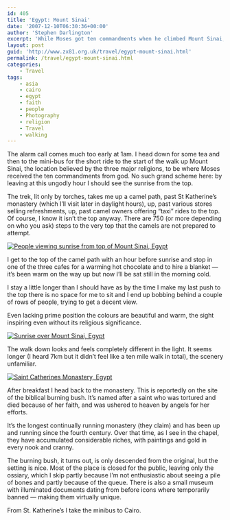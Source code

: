 ```yaml
---
id: 405
title: 'Egypt: Mount Sinai'
date: '2007-12-10T06:30:36+00:00'
author: 'Stephen Darlington'
excerpt: 'While Moses got ten commandments when he climbed Mount Sinai, all I got was a request for a mug of hot chocolate and a blanket. Still, it was worth the effort.'
layout: post
guid: 'http://www.zx81.org.uk/travel/egypt-mount-sinai.html'
permalink: /travel/egypt-mount-sinai.html
categories:
    - Travel
tags:
    - asia
    - cairo
    - egypt
    - faith
    - people
    - Photography
    - religion
    - Travel
    - walking
---
```


The alarm call comes much too early at 1am. I head down for some tea and then to the mini-bus for the short ride to the start of the walk up Mount Sinai, the location believed by the three major religions, to be where Moses received the ten commandments from god. No such grand scheme here: by leaving at this ungodly hour I should see the sunrise from the top.

The trek, lit only by torches, takes me up a camel path, past St Katherine’s monastery (which I’ll visit later in daylight hours), up, past various stores selling refreshments, up, past camel owners offering “taxi” rides to the top. Of course, I know it isn’t the top anyway. There are 750 (or more depending on who you ask) steps to the very top that the camels are not prepared to attempt.

[![People viewing sunrise from top of Mount Sinai, Egypt](https://i0.wp.com/farm6.staticflickr.com/5478/10817489046_31ba33ac04.jpg?resize=500%2C333)](http://www.flickr.com/photos/stephendarlington/10817489046/ "People viewing sunrise from top of Mount Sinai, Egypt by stephendarlington, on Flickr")

I get to the top of the camel path with an hour before sunrise and stop in one of the three cafes for a warming hot chocolate and to hire a blanket — it’s been warm on the way up but now I’ll be sat still in the morning cold.

I stay a little longer than I should have as by the time I make my last push to the top there is no space for me to sit and I end up bobbing behind a couple of rows of people, trying to get a decent view.

Even lacking prime position the colours are beautiful and warm, the sight inspiring even without its religious significance.

[![Sunrise over Mount Sinai, Egypt](https://i0.wp.com/farm6.staticflickr.com/5548/10817747773_f3a5ea1d5e.jpg?resize=500%2C333)](http://www.flickr.com/photos/stephendarlington/10817747773/ "Sunrise over Mount Sinai, Egypt by stephendarlington, on Flickr")

The walk down looks and feels completely different in the light. It seems longer (I heard 7km but it didn’t feel like a ten mile walk in total), the scenery unfamiliar.

[![Saint Catherines Monastery, Egypt](https://i0.wp.com/farm4.staticflickr.com/3759/10817476245_e367a57a12.jpg?resize=333%2C500)](http://www.flickr.com/photos/stephendarlington/10817476245/ "Saint Catherines Monastery, Egypt by stephendarlington, on Flickr")

After breakfast I head back to the monastery. This is reportedly on the site of the biblical burning bush. It’s named after a saint who was tortured and died because of her faith, and was ushered to heaven by angels for her efforts.

It’s the longest continually running monastery (they claim) and has been up and running since the fourth century. Over that time, as I see in the chapel, they have accumulated considerable riches, with paintings and gold in every nook and cranny.

The burning bush, it turns out, is only descended from the original, but the setting is nice. Most of the place is closed for the public, leaving only the ossiary, which I skip partly because I’m not enthusiastic about seeing a pile of bones and partly because of the queue. There is also a small museum with illuminated documents dating from before icons where temporarily banned — making them virtually unique.

From St. Katherine’s I take the minibus to Cairo.